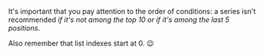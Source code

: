 It's important that you pay attention to the order of conditions: a series isn't recommended _if it's not among the top 10 or if it's among the last 5 positions_.

Also remember that list indexes start at 0. :wink:
